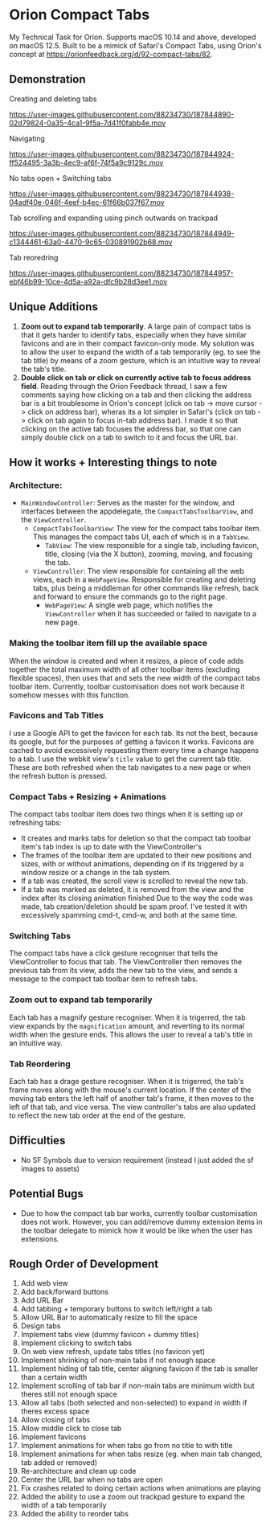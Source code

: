 # Orion Compact Tabs
My Technical Task for Orion. Supports macOS 10.14 and above, developed on macOS 12.5. Built to be a mimick of Safari's Compact Tabs, using Orion's concept at https://orionfeedback.org/d/92-compact-tabs/82.

## Demonstration
Creating and deleting tabs


https://user-images.githubusercontent.com/88234730/187844890-02d79824-0a35-4ca1-9f5a-7d41f0fabb4e.mov


Navigating


https://user-images.githubusercontent.com/88234730/187844924-ff524495-3a3b-4ec9-af6f-74f5a9c9129c.mov


No tabs open + Switching tabs


https://user-images.githubusercontent.com/88234730/187844938-04adf40e-046f-4eef-b4ec-61f66b037f67.mov


Tab scrolling and expanding using pinch outwards on trackpad


https://user-images.githubusercontent.com/88234730/187844949-c1344461-63a0-4470-9c65-030891902b68.mov


Tab reoredring


https://user-images.githubusercontent.com/88234730/187844957-ebf46b99-10ce-4d5a-a92a-dfc9b28d3ee1.mov


## Unique Additions
1. **Zoom out to expand tab temporarily**. A large pain of compact tabs is that it gets harder to identify tabs, especially when they have similar favicons and are in their compact favicon-only mode. My solution was to allow the user to expand the width of a tab temporarily (eg. to see the tab title) by means of a zoom gesture, which is an intuitive way to reveal the tab's title.
2. **Double click on tab or click on currently active tab to focus address field**. Reading through the Orion Feedback thread, I saw a few comments saying how clicking on a tab and then clicking the address bar is a bit troublesome in Orion's concept (click on tab -> move cursor -> click on address bar), wheras its a lot simpler in Safari's (click on tab -> click on tab again to focus in-tab address bar). I made it so that clicking on the active tab focuses the address bar, so that one can simply double click on a tab to switch to it and focus the URL bar. 

## How it works + Interesting things to note
### Architecture:
- `MainWindowController`: Serves as the master for the window, and interfaces between the appdelegate, the `CompactTabsToolbarView`, and the `ViewController`.
  - `CompactTabsToolbarView`: The view for the compact tabs toolbar item. This manages the compact tabs UI, each of which is in a `TabView`.
    - `TabView`: The view responsible for a single tab, including favicon, title, closing (via the X button), zooming, moving, and focusing the tab.
  - `ViewController`: The view responsible for containing all the web views, each in a `WebPageView`. Responsible for creating and deleting tabs, plus being a middleman for other commands like refresh, back and forward to ensure the commands go to the right page.
  	- `WebPageView`: A single web page, which notifies the `ViewController` when it has succeeded or failed to navigate to a new page.

### Making the toolbar item fill up the available space
When the window is created and when it resizes, a piece of code adds together the total maximum width of all other toolbar items (excluding flexible spaces), then uses that and sets the new width of the compact tabs toolbar item. Currently, toolbar customisation does not work because it somehow messes with this function.

### Favicons and Tab Titles
I use a Google API to get the favicon for each tab. Its not the best, because its google, but for the purposes of getting a favicon it works. Favicons are cached to avoid excessively requesting them every time a change happens to a tab. I use the webkit view's `title` value to get the current tab title. These are both refreshed when the tab navigates to a new page or when the refresh button is pressed.

### Compact Tabs + Resizing + Animations
The compact tabs toolbar item does two things when it is setting up or refreshing tabs:
- It creates and marks tabs for deletion so that the compact tab toolbar item's tab index is up to date with the ViewController's
- The frames of the toolbar item are updated to their new positions and sizes, with or without animations, depending on if its triggered by a window resize or a change in the tab system.
- If a tab was created, the scroll view is scrolled to reveal the new tab.
- If a tab was marked as deleted, it is removed from the view and the index after its closing animation finished
Due to the way the code was made, tab creation/deletion should be spam proof. I've tested it with excessively spamming cmd-t, cmd-w, and both at the same time.

### Switching Tabs
The compact tabs have a click gesture recogniser that tells the ViewController to focus that tab. The ViewController then removes the previous tab from its view, adds the new tab to the view, and sends a message to the compact tab toolbar item to refresh tabs.

### Zoom out to expand tab temporarily
Each tab has a magnify gesture recogniser. When it is trigerred, the tab view expands by the `magnification` amount, and reverting to its normal width when the gesture ends. This allows the user to reveal a tab's title in an intuitive way.

### Tab Reordering
Each tab has a drage gesture recogniser. When it is trigerred, the tab's frame moves along with the mouse's current location. If the center of the moving tab enters the left half of another tab's frame, it then moves to the left of that tab, and vice versa. The view controller's tabs are also updated to reflect the new tab order at the end of the gesture.

## Difficulties
- No SF Symbols due to version requirement (instead I just added the sf images to assets)

## Potential Bugs
- Due to how the compact tab bar works, currently toolbar customisation does not work. However, you can add/remove dummy extension items in the toolbar delegate to mimick how it would be like when the user has extensions.  

## Rough Order of Development
1. Add web view
2. Add back/forward buttons
3. Add URL Bar
4. Add tabbing + temporary buttons to switch left/right a tab
5. Allow URL Bar to automatically resize to fill the space
6. Design tabs
7. Implement tabs view (dummy favicon + dummy titles)
8. Implement clicking to switch tabs
9. On web view refresh, update tabs titles (no favicon yet)
10. Implement shrinking of non-main tabs if not enough space
11. Implement hiding of tab title, center aligning favicon if the tab is smaller than a certain width
12. Implement scrolling of tab bar if non-main tabs are minimum width but theres still not enough space
13. Allow all tabs (both selected and non-selected) to expand in width if theres excess space
14. Allow closing of tabs
15. Allow middle click to close tab
16. Implement favicons
17. Implement animations for when tabs go from no title to with title
18. Implement animations for when tabs resize (eg. when main tab changed, tab added or removed)
19. Re-architecture and clean up code
20. Center the URL bar when no tabs are open
21. Fix crashes related to doing certain actions when animations are playing
22. Added the ability to use a zoom out trackpad gesture to expand the width of a tab temporarily
23. Added the ability to reorder tabs
